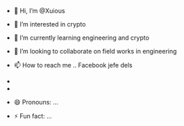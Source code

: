 - 👋 Hi, I’m @Xuious
- 👀 I’m interested in crypto 
- 🌱 I’m currently learning engineering and crypto 
- 💞️ I’m looking to collaborate on field works in engineering 
- 📫 How to reach me .. Facebook jefe dels
- 

-
- 😄 Pronouns: ...
- ⚡ Fun fact: ...

<!---
Xuious/Xuious is a ✨ special ✨ repository because its `README.md` (this file) appears on your GitHub profile.
You can click the Preview link to take a look at your changes.
--->
